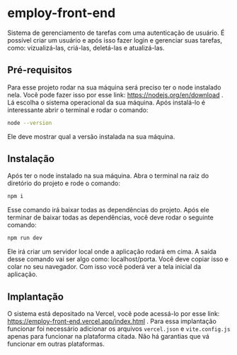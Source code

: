 # employ-front-end
Sistema de gerenciamento de tarefas com uma autenticação de usuário. É possível criar um usuário e após isso fazer login e gerenciar suas tarefas, como: vizualizá-las, criá-las, deletá-las e atualizá-las.

## Pré-requisitos
Para esse projeto rodar na sua máquina será preciso ter o node instalado nela. Você pode fazer isso por esse link: https://nodejs.org/en/download . Lá escolha o sistema operacional da sua máquina. Após instalá-lo é interessante abrir o terminal e rodar o comando:
```bash
node --version
```
Ele deve mostrar qual a versão instalada na sua máquina.

## Instalação
Após ter o node instalado na sua máquina. Abra o terminal na raiz do diretório do projeto e rode o comando:
```bash
npm i
```
Esse comando irá baixar todas as dependências do projeto. Após ele terminar de baixar todas as dependências, você deve rodar o seguinte comando:
```bash
npm run dev
```
Ele irá criar um servidor local onde a aplicação rodará em cima. A saída desse comando vai ser algo como: localhost/porta.
Você deve copiar isso e colar no seu navegador. Com isso você poderá ver a tela inicial da aplicação.
## Implantação
O sistema está depositado na Vercel, você pode acessá-lo por esse link: https://employ-front-end.vercel.app/index.html . Para essa implantação funcionar foi necessário adicionar os arquivos ```vercel.json``` e ```vite.config.js``` apenas para funcionar na plataforma citada. Não há garantias que vá funcionar em outras plataformas.
